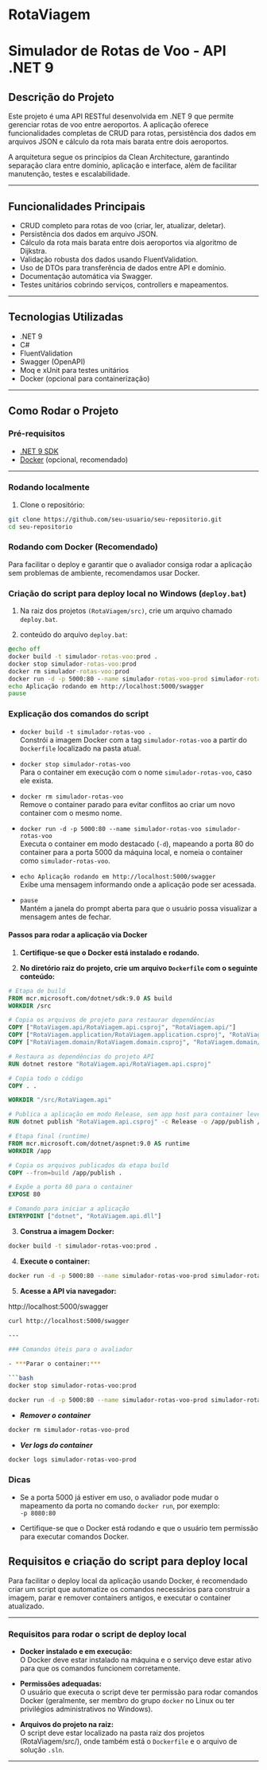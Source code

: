 # RotaViagem
# Simulador de Rotas de Voo - API .NET 9

## Descrição do Projeto

Este projeto é uma API RESTful desenvolvida em .NET 9 que permite gerenciar rotas de voo entre aeroportos. A aplicação oferece funcionalidades completas de CRUD para rotas, persistência dos dados em arquivos JSON e cálculo da rota mais barata entre dois aeroportos.

A arquitetura segue os princípios da Clean Architecture, garantindo separação clara entre domínio, aplicação e interface, além de facilitar manutenção, testes e escalabilidade.

---

## Funcionalidades Principais

- CRUD completo para rotas de voo (criar, ler, atualizar, deletar).
- Persistência dos dados em arquivo JSON.
- Cálculo da rota mais barata entre dois aeroportos via algoritmo de Dijkstra.
- Validação robusta dos dados usando FluentValidation.
- Uso de DTOs para transferência de dados entre API e domínio.
- Documentação automática via Swagger.
- Testes unitários cobrindo serviços, controllers e mapeamentos.

---

## Tecnologias Utilizadas

- .NET 9
- C#
- FluentValidation
- Swagger (OpenAPI)
- Moq e xUnit para testes unitários
- Docker (opcional para containerização)

---

## Como Rodar o Projeto

### Pré-requisitos

- [.NET 9 SDK](https://dotnet.microsoft.com/en-us/download/dotnet/9.0)
- [Docker](https://www.docker.com/get-started) (opcional, recomendado)

---

### Rodando localmente

1. Clone o repositório:

```bash
git clone https://github.com/seu-usuario/seu-repositorio.git
cd seu-repositorio
```

### Rodando com Docker (Recomendado)

Para facilitar o deploy e garantir que o avaliador consiga rodar a aplicação sem problemas de ambiente, recomendamos usar Docker.

### Criação do script para deploy local no Windows (`deploy.bat`)

1. Na raiz dos projetos `(RotaViagem/src)`, crie um arquivo chamado `deploy.bat`.

2. conteúdo do arquivo `deploy.bat`:

```bat
@echo off
docker build -t simulador-rotas-voo:prod .
docker stop simulador-rotas-voo:prod
docker rm simulador-rotas-voo:prod
docker run -d -p 5000:80 --name simulador-rotas-voo-prod simulador-rotas-voo:prod
echo Aplicação rodando em http://localhost:5000/swagger
pause

```
### Explicação dos comandos do script

- `docker build -t simulador-rotas-voo .`  
  Constrói a imagem Docker com a tag `simulador-rotas-voo` a partir do `Dockerfile` localizado na pasta atual.

- `docker stop simulador-rotas-voo`  
  Para o container em execução com o nome `simulador-rotas-voo`, caso ele exista.

- `docker rm simulador-rotas-voo`  
  Remove o container parado para evitar conflitos ao criar um novo container com o mesmo nome.

- `docker run -d -p 5000:80 --name simulador-rotas-voo simulador-rotas-voo`  
  Executa o container em modo destacado (`-d`), mapeando a porta 80 do container para a porta 5000 da máquina local, e nomeia o container como `simulador-rotas-voo`.

- `echo Aplicação rodando em http://localhost:5000/swagger`  
  Exibe uma mensagem informando onde a aplicação pode ser acessada.

- `pause`  
  Mantém a janela do prompt aberta para que o usuário possa visualizar a mensagem antes de fechar.
  
#### Passos para rodar a aplicação via Docker

1. **Certifique-se que o Docker está instalado e rodando.**

2. **No diretório raiz do projeto, crie um arquivo `Dockerfile` com o seguinte conteúdo:**

```dockerfile
# Etapa de build
FROM mcr.microsoft.com/dotnet/sdk:9.0 AS build
WORKDIR /src

# Copia os arquivos de projeto para restaurar dependências
COPY ["RotaViagem.api/RotaViagem.api.csproj", "RotaViagem.api/"]
COPY ["RotaViagem.application/RotaViagem.application.csproj", "RotaViagem.application/"]
COPY ["RotaViagem.domain/RotaViagem.domain.csproj", "RotaViagem.domain/"]

# Restaura as dependências do projeto API
RUN dotnet restore "RotaViagem.api/RotaViagem.api.csproj"

# Copia todo o código
COPY . .

WORKDIR "/src/RotaViagem.api"

# Publica a aplicação em modo Release, sem app host para container leve
RUN dotnet publish "RotaViagem.api.csproj" -c Release -o /app/publish /p:UseAppHost=false

# Etapa final (runtime)
FROM mcr.microsoft.com/dotnet/aspnet:9.0 AS runtime
WORKDIR /app

# Copia os arquivos publicados da etapa build
COPY --from=build /app/publish .

# Expõe a porta 80 para o container
EXPOSE 80

# Comando para iniciar a aplicação
ENTRYPOINT ["dotnet", "RotaViagem.api.dll"]


```
3. **Construa a imagem Docker:**

```bash
docker build -t simulador-rotas-voo:prod .

```
4. **Execute o container:**

```bash
docker run -d -p 5000:80 --name simulador-rotas-voo-prod simulador-rotas-voo:prod

```
5. **Acesse a API via navegador:**

http://localhost:5000/swagger

```bash
curl http://localhost:5000/swagger

---

### Comandos úteis para o avaliador

- ***Parar o container:***

```bash
docker stop simulador-rotas-voo:prod
```

```bash
docker run -d -p 5000:80 --name simulador-rotas-voo-prod simulador-rotas-voo:prod

```
- ***Remover o container***

```bash
docker rm simulador-rotas-voo-prod

```
- ***Ver logs do container***

```bash
docker logs simulador-rotas-voo-prod

```

### Dicas

- Se a porta 5000 já estiver em uso, o avaliador pode mudar o mapeamento da porta no comando `docker run`, por exemplo:  
  `-p 8080:80`

- Certifique-se que o Docker está rodando e que o usuário tem permissão para executar comandos Docker.

## Requisitos e criação do script para deploy local

Para facilitar o deploy local da aplicação usando Docker, é recomendado criar um script que automatize os comandos necessários para construir a imagem, parar e remover containers antigos, e executar o container atualizado.

---

### Requisitos para rodar o script de deploy local

- **Docker instalado e em execução:**  
  O Docker deve estar instalado na máquina e o serviço deve estar ativo para que os comandos funcionem corretamente.

- **Permissões adequadas:**  
  O usuário que executa o script deve ter permissão para rodar comandos Docker (geralmente, ser membro do grupo `docker` no Linux ou ter privilégios administrativos no Windows).

- **Arquivos do projeto na raiz:**  
  O script deve estar localizado na pasta raiz dos projetos (RotaViagem/src/), onde também está o `Dockerfile` e o arquivo de solução `.sln`.

---

